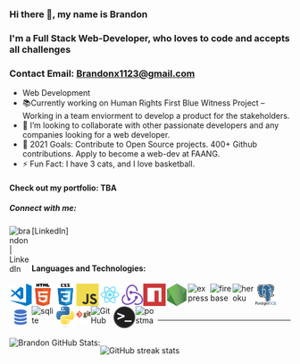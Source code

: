 
### Hi there 👋, my name is Brandon 
### I'm a Full Stack Web-Developer, who loves to code and accepts all challenges
### Contact Email: Brandonx1123@gmail.com       

- Web Development 
- 📚Currently working on Human Rights First Blue Witness Project – Working in a team enviorment to develop a product for the stakeholders.
- 👯 I’m looking to collaborate with other passionate developers and any companies looking for a web developer.
- 🥅 2021 Goals:  Contribute to Open Source projects. 400+ Github contributions. Apply to become a web-dev at FAANG.
- ⚡ Fun Fact: I have 3 cats, and I love basketball.


#### Check out my portfolio: TBA

##### Connect with me:

[<img align="left" alt="brandon | LinkedIn" width="40px" src="https://img.icons8.com/cute-clipart/64/000000/linkedin.png"/>LinkedIn]

<br />

#### Languages and Technologies:

<img align="left" alt="Visual Studio Code" width="40" height="40" src="https://raw.githubusercontent.com/github/explore/80688e429a7d4ef2fca1e82350fe8e3517d3494d/topics/visual-studio-code/visual-studio-code.png" />
<img align="left" alt="HTML5" width="40" height="40" src="https://raw.githubusercontent.com/github/explore/80688e429a7d4ef2fca1e82350fe8e3517d3494d/topics/html/html.png" />
<img align="left" alt="CSS3" width="40" height="40" src="https://raw.githubusercontent.com/github/explore/80688e429a7d4ef2fca1e82350fe8e3517d3494d/topics/css/css.png" />
<img align="left" alt="JavaScript" width="40" height="40" src="https://raw.githubusercontent.com/github/explore/80688e429a7d4ef2fca1e82350fe8e3517d3494d/topics/javascript/javascript.png" />
<img align="left" alt="React" width="40" height="40" src="https://raw.githubusercontent.com/github/explore/80688e429a7d4ef2fca1e82350fe8e3517d3494d/topics/react/react.png" />
<img align="left" alt="Redux" width="40" height="40" src="https://raw.githubusercontent.com/github/explore/80688e429a7d4ef2fca1e82350fe8e3517d3494d/topics/redux/redux.png" />
<img align="left" alt="Node.js" width="40" height="40" src="https://raw.githubusercontent.com/github/explore/80688e429a7d4ef2fca1e82350fe8e3517d3494d/topics/npm/npm.png" />
<img align="left" alt="Node.js" width="40" height="40" src="https://raw.githubusercontent.com/github/explore/80688e429a7d4ef2fca1e82350fe8e3517d3494d/topics/nodejs/nodejs.png"/>
<img align="left" src="https://camo.githubusercontent.com/0566752248b4b31b2c4bdc583404e41066bd0b6726f310b73e1140deefcc31ac/68747470733a2f2f692e636c6f756475702e636f6d2f7a6659366c4c376546612d3330303078333030302e706e67" alt="express" width="40" height="40" />
<img align="left" src="https://www.vectorlogo.zone/logos/firebase/firebase-icon.svg" alt="firebase" width="40" height="40" />
<img align="left" src="https://www.vectorlogo.zone/logos/heroku/heroku-icon.svg" alt="heroku" width="40" height="40" />
<img align="left" src="https://raw.githubusercontent.com/devicons/devicon/master/icons/postgresql/postgresql-original-wordmark.svg" alt="postgresql" width="40" height="40" />
<img align="left" alt="SQL" width="40" height="40" src="https://raw.githubusercontent.com/github/explore/80688e429a7d4ef2fca1e82350fe8e3517d3494d/topics/sql/sql.png" />
<img align="left" src="https://www.vectorlogo.zone/logos/sqlite/sqlite-icon.svg" alt="sqlite" width="40" height="40" />
<img align="left" src="https://raw.githubusercontent.com/devicons/devicon/master/icons/python/python-original.svg" alt="python" width="40" height="40"/>
<img align="left" alt="Git" width="26px" height="30px" src="https://raw.githubusercontent.com/github/explore/80688e429a7d4ef2fca1e82350fe8e3517d3494d/topics/git/git.png" />
<img align="left" alt="GitHub" width="40" height="40" src="https://img.icons8.com/cute-clipart/64/000000/github.png"/>
<img align="left" alt="Terminal" width="40" height="40" src="https://raw.githubusercontent.com/github/explore/80688e429a7d4ef2fca1e82350fe8e3517d3494d/topics/terminal/terminal.png" />
<img align="left" src="https://www.vectorlogo.zone/logos/getpostman/getpostman-icon.svg" alt="postman" width="40" height="40" />

<br />
<br />
<br />

---

  <br />

  <img align="left" alt="Brandon GitHub Stats:" src="https://github-readme-stats.vercel.app/api?username=brandonx1123&show_icons=true&hide_border=true&hide=issues&theme=merko" />

[linkedin]: https://www.linkedin.com/in/brandon-santos-084b441bb/

![GitHub streak stats](https://github-readme-streak-stats.herokuapp.com/?user=brandonx1123)
